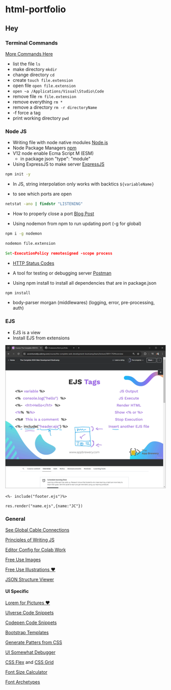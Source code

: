 # html-portfolio

## Hey

### Terminal Commands

[More Commands Here]("https://gist.github.com/bradtraversy/cc180de0edee05075a6139e42d5f28ce")
- list the file ```ls```
- make directory ```mkdir```
- change directory ```cd```
- create ```touch file.extension```
- open file ```open file.extension```
- ```open ~a /Applications/Visual\Studio\Code```
- remove file ```rm file.extension```
- remove everything ```rm *```
- remove a directory ```rm -r directoryName```
- -f force a tag
- print working directory ```pwd```

### Node JS

- Writing file with node native modules [Node.js](https://nodejs.org/en/learn/manipulating-files/writing-files-with-nodejs)
- Node Package Managers [npm](https://www.npmjs.com/)
- V12 node enable Ecma Script M (ESM)
  - in package json "type": "module"
- Using ExpressJS to make server [ExpressJS](https://expressjs.com/)

```cmd
npm init -y
```

- In JS, string interpolation only works with backtics `${variableName}`

- to see which ports are open

```cmd
netstat -ano | findstr "LISTENING"
```

- How to properly close a port [Blog Post](https://dev.to/sylwiavargas/how-to-properly-close-a-port-2p36)

- Using nodemon from npm to run updating port (-g for global)

```cmd
npm i -g nodemon
```

```cmd
nodemon file.extension
```

```cmd
Set-ExecutionPolicy remotesigned -scope process
```

- [HTTP Status Codes](https://developer.mozilla.org/en-US/docs/Web/HTTP/Status)

- A tool for testing or debugging server [Postman](https://www.postman.com/downloads/)

- Using npm install to install all dependencies that are in package.json

```cmd
npm install
```

- body-parser morgan (middlewares) (logging, error, pre-processing, auth)

### EJS

- EJS is a view
- Install EJS from extensions

![EJS](images/ssejs.png)

```ejs
<%- include("footer.ejs")%>
```

```ejs
res.render("name.ejs",{name:"JC"})
```

### General

[See Global Cable Connections](https://www.submarinecablemap.com/)

[Principles of Writing JS](https://github.com/rwaldron/idiomatic.js)

[Editor Config for Colab Work](https://editorconfig.org/)

[Free Use Images](https://unsplash.com/)

[Free Use Illustrations ❤️](https://undraw.co/)

[JSON Structure Viewer](https://jsonviewer.stack.hu/)

#### UI Specific

[Lorem for Pictures ❤️](https://picsum.photos/)

[UIverse Code Snippets](https://uiverse.io/)

[Codepen Code Snippets](https://codepen.io/)

[Bootstrap Templates](https://mdbootstrap.com/)

[Generate Patters from CSS](https://pattern.monster/)

[UI Somewhat Debugger](https://chromewebstore.google.com/detail/pesticide-for-chrome/bakpbgckdnepkmkeaiomhmfcnejndkbi?pli=1&authuser=0)

[CSS Flex](https://css-tricks.com/snippets/css/a-guide-to-flexbox/) and [CSS Grid](https://css-tricks.com/snippets/css/complete-guide-grid/)

[Font Size Calculator](https://typescale.com/)

[Font Archetypes](https://archetypeapp.com/#)

